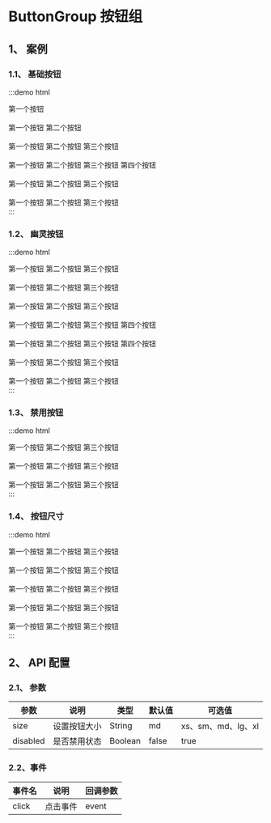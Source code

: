 # ButtonGroup 按钮组

## 1、 案例

### 1.1、 基础按钮

:::demo html

<div>
    <mb-button-group>
        <mb-button type="default">第一个按钮</mb-button>
    </mb-button-group>
    <br/>
    <br/>
    <mb-button-group>
        <mb-button type="default">第一个按钮</mb-button>
        <mb-button type="default">第二个按钮</mb-button>
    </mb-button-group>
    <br/>
    <br/>
    <mb-button-group>
        <mb-button type="default">第一个按钮</mb-button>
        <mb-button type="default">第二个按钮</mb-button>
        <mb-button type="default">第三个按钮</mb-button>
    </mb-button-group>
    <br/>
    <br/>
    <mb-button-group>
        <mb-button type="default">第一个按钮</mb-button>
        <mb-button type="default">第二个按钮</mb-button>
        <mb-button type="default">第三个按钮</mb-button>
        <mb-button type="default">第四个按钮</mb-button>
    </mb-button-group>
    <br/>
    <br/>
    <mb-button-group>
        <mb-button type="primary">第一个按钮</mb-button>
        <mb-button type="primary">第二个按钮</mb-button>
        <mb-button type="primary">第三个按钮</mb-button>
    </mb-button-group>
    <br/>
    <br/>
    <mb-button-group>
        <mb-button type="primary">第一个按钮</mb-button>
        <mb-button type="danger">第二个按钮</mb-button>
        <mb-button type="primary">第三个按钮</mb-button>
    </mb-button-group>
</div>
:::

### 1.2、 幽灵按钮

:::demo html

<div>
    <mb-button-group>
        <mb-button type="primary" ghost="dashed">第一个按钮</mb-button>
        <mb-button type="primary" ghost="dashed">第二个按钮</mb-button>
        <mb-button type="primary" ghost="dashed">第三个按钮</mb-button>
    </mb-button-group>
    <br/>
    <br/>
    <mb-button-group>
        <mb-button type="primary" ghost="ghost">第一个按钮</mb-button>
        <mb-button type="primary" ghost="ghost">第二个按钮</mb-button>
        <mb-button type="primary" ghost="ghost">第三个按钮</mb-button>
    </mb-button-group>
    <br/>
    <br/>
    <mb-button-group>
        <mb-button type="primary" ghost="ghost">第一个按钮</mb-button>
        <mb-button type="danger" ghost="ghost">第二个按钮</mb-button>
        <mb-button type="primary" ghost="ghost">第三个按钮</mb-button>
    </mb-button-group>
    <br/>
    <br/>
    <mb-button-group>
        <mb-button type="primary" ghost="ghost">第一个按钮</mb-button>
        <mb-button type="danger" ghost="ghost">第二个按钮</mb-button>
        <mb-button type="danger" ghost="ghost">第三个按钮</mb-button>
        <mb-button type="primary" ghost="ghost">第四个按钮</mb-button>
    </mb-button-group>
    <br/>
    <br/>
    <mb-button-group>
        <mb-button type="primary" ghost="ghost">第一个按钮</mb-button>
        <mb-button type="danger" ghost="ghost">第二个按钮</mb-button>
        <mb-button type="primary" ghost="ghost">第三个按钮</mb-button>
        <mb-button type="primary" ghost="ghost">第四个按钮</mb-button>
    </mb-button-group>
    <br/>
    <br/>
    <mb-button-group>
        <mb-button type="primary" ghost="plain">第一个按钮</mb-button>
        <mb-button type="primary" ghost="plain">第二个按钮</mb-button>
        <mb-button type="primary" ghost="plain">第三个按钮</mb-button>
    </mb-button-group>
    <br/>
    <br/>
    <mb-button-group>
        <mb-button type="primary" ghost="link">第一个按钮</mb-button>
        <mb-button type="primary" ghost="link">第二个按钮</mb-button>
        <mb-button type="primary" ghost="link">第三个按钮</mb-button>
    </mb-button-group>
</div>
:::

### 1.3、 禁用按钮

:::demo html

<div>
    <mb-button-group>
        <mb-button type="primary" :disabled="true">第一个按钮</mb-button>
        <mb-button type="primary" :disabled="true">第二个按钮</mb-button>
        <mb-button type="primary" :disabled="true">第三个按钮</mb-button>
    </mb-button-group>
    <br/>
    <br/>
    <mb-button-group>
        <mb-button type="primary" ghost="ghost" :disabled="true">第一个按钮</mb-button>
        <mb-button type="primary" ghost="ghost" :disabled="true">第二个按钮</mb-button>
        <mb-button type="primary" ghost="ghost" :disabled="true">第三个按钮</mb-button>
    </mb-button-group>
    <br/>
    <br/>
    <mb-button-group disabled>
        <mb-button type="primary" ghost="ghost">第一个按钮</mb-button>
        <mb-button type="primary" ghost="ghost">第二个按钮</mb-button>
        <mb-button type="primary" ghost="ghost">第三个按钮</mb-button>
    </mb-button-group>
</div>
:::

### 1.4、 按钮尺寸

:::demo html

<div>
    <mb-button-group size="xs">
        <mb-button type="primary">第一个按钮</mb-button>
        <mb-button type="primary">第二个按钮</mb-button>
        <mb-button type="primary">第三个按钮</mb-button>
    </mb-button-group>
    <br/>
    <br/>
    <mb-button-group size="sm">
        <mb-button type="primary">第一个按钮</mb-button>
        <mb-button type="primary">第二个按钮</mb-button>
        <mb-button type="primary">第三个按钮</mb-button>
    </mb-button-group>
    <br/>
    <br/>
    <mb-button-group size="md">
        <mb-button type="primary">第一个按钮</mb-button>
        <mb-button type="primary">第二个按钮</mb-button>
        <mb-button type="primary">第三个按钮</mb-button>
    </mb-button-group>
    <br/>
    <br/>
    <mb-button-group size="lg">
        <mb-button type="primary">第一个按钮</mb-button>
        <mb-button type="primary">第二个按钮</mb-button>
        <mb-button type="primary">第三个按钮</mb-button>
    </mb-button-group>
    <br/>
    <br/>
    <mb-button-group size="xl">
        <mb-button type="primary">第一个按钮</mb-button>
        <mb-button type="primary">第二个按钮</mb-button>
        <mb-button type="primary">第三个按钮</mb-button>
    </mb-button-group>
</div>
:::

## 2、 API 配置

### 2.1、 参数

| 参数     | 说明         | 类型    | 默认值 | 可选值             |
| -------- | ------------ | ------- | ------ | ------------------ |
| size     | 设置按钮大小 | String  | md     | xs、sm、md、lg、xl |
| disabled | 是否禁用状态 | Boolean | false  | true               |

### 2.2、事件

| 事件名 | 说明     | 回调参数 |
| ------ | -------- | -------- |
| click  | 点击事件 | event    |
